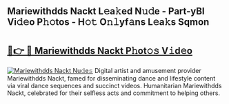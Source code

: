 ## Mariewithdds Nackt L𝚎a𝚔ed N𝚞𝚍e - Part-yBI Vi𝚍𝚎o P𝚑𝚘tos - H𝚘𝚝 O𝚗𝚕yf𝚊ns L𝚎a𝚔s Sqmon

# <h2><a href="http://kf1gmf2.oniu.top/?m=Mariewithdds+Nackt">🔗👉 🔴 Mariewithdds Nackt P𝚑ot𝚘𝚜 V𝚒d𝚎o</a></h2>

[![Mariewithdds Nackt Nu𝚍e𝚜](https://i.imgur.com/0qMVB7G.gif)](http://kf1gmf2.oniu.top/?m=Mariewithdds+Nackt)
Digital artist and amusement provider Mariewithdds Nackt, famed for disseminating dance and lifestyle content via viral dance sequences and succinct videos. Humanitarian Mariewithdds Nackt, celebrated for their selfless acts and commitment to helping others.  
